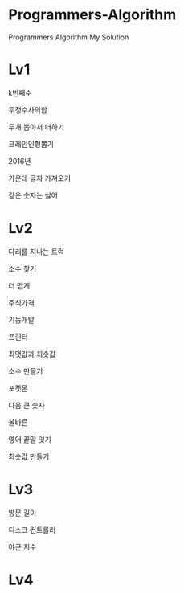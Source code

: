 # Programmers-Algorithm
Programmers Algorithm My Solution

# Lv1

k번째수

두정수사의합

두개 뽑아서 더하기

크레인인형뽑기

2016년

가운데 글자 가져오기

같은 숫자는 싫어

# Lv2

다리를 지나는 트럭

소수 찾기

더 맵게

주식가격

기능개발

프린터

최댓값과 최솟값

소수 만들기

포켓몬

다음 큰 숫자

올바른 

영어 끝말 잇기

최솟값 만들기

# Lv3

방문 길이

디스크 컨트롤러

야근 지수

# Lv4
